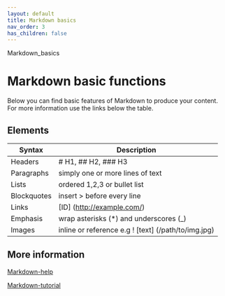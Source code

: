 ```yaml
---
layout: default
title: Markdown basics
nav_order: 3
has_children: false
---
```


Markdown_basics
# Markdown basic functions
Below you can find basic features of Markdown to produce your content. For more information use the links below the table.


## Elements


|Syntax|Description|
|---| --------------------
|Headers|# H1, ## H2, ### H3|
|Paragraphs|simply one or more lines of text|
|Lists|ordered 1,2,3 or bullet list|
|Blockquotes|insert > before every line|
|Links|[ID] (http://example.com/)|
|Emphasis|wrap asterisks (*) and underscores (_)|
|Images|inline or reference e.g ! [text] (/path/to/img.jpg)|


## More information
[Markdown-help](https://daringfireball.net/projects/markdown/)


[Markdown-tutorial](https://commonmark.org/help/tutorial/index.html)

